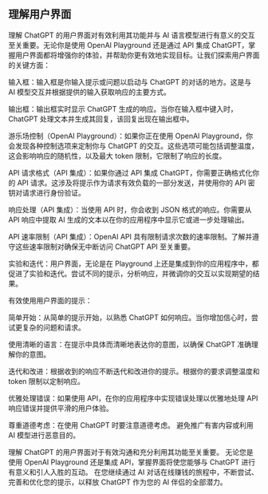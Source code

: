 ## 理解用户界面

理解 ChatGPT 的用户界面对有效利用其功能并与 AI 语言模型进行有意义的交互至关重要。无论你是使用 OpenAI Playground 还是通过 API 集成 ChatGPT，掌握用户界面都将增强你的体验，并帮助你更有效地实现目标。让我们探索用户界面的关键方面：

输入框：输入框是你输入提示或问题以启动与 ChatGPT 的对话的地方。这是与 AI 模型交互并根据提供的输入获取响应的主要方式。

输出框：输出框实时显示 ChatGPT 生成的响应。当你在输入框中键入时，ChatGPT 处理文本并生成其回复，该回复出现在输出框中。

游乐场控制（OpenAI Playground）：如果你正在使用 OpenAI Playground，你会发现各种控制选项来定制你与 ChatGPT 的交互。这些选项可能包括调整温度，这会影响响应的随机性，以及最大 token 限制，它限制了响应的长度。

API 请求格式（API 集成）：如果你通过 API 集成 ChatGPT，你需要正确格式化你的 API 请求。这涉及将提示作为请求有效负载的一部分发送，并使用你的 API 密钥对请求进行身份验证。

响应处理（API 集成）：当使用 API 时，你会收到 JSON 格式的响应。你需要从 API 响应中提取 AI 生成的文本以在你的应用程序中显示它或进一步处理输出。

API 速率限制（API 集成）：OpenAI API 具有限制请求次数的速率限制。了解并遵守这些速率限制对确保无中断访问 ChatGPT API 至关重要。

实验和迭代：用户界面，无论是在 Playground 上还是集成到你的应用程序中，都促进了实验和迭代。尝试不同的提示，分析响应，并微调你的交互以实现期望的结果。

有效使用用户界面的提示：

简单开始：从简单的提示开始，以熟悉 ChatGPT 如何响应。当你增加信心时，尝试更复杂的问题和请求。

使用清晰的语言：在提示中具体而清晰地表达你的意图，以确保 ChatGPT 准确理解你的意图。

迭代和改进：根据收到的响应不断迭代和改进你的提示。根据你的要求调整温度和 token 限制以定制响应。

优雅处理错误：如果使用 API，在你的应用程序中实现错误处理以优雅地处理 API 响应错误并提供平滑的用户体验。

尊重道德考虑：在使用 ChatGPT 时要注意道德考虑。 避免推广有害内容或利用 AI 模型进行恶意目的。

理解 ChatGPT 的用户界面对于有效沟通和充分利用其功能至关重要。 无论您是使用 OpenAI Playground 还是集成 API，掌握界面将使您能够与 ChatGPT 进行有意义和引人入胜的互动。 在您继续通过 AI 对话在线赚钱的旅程中，不断尝试、完善和优化您的提示，以释放 ChatGPT 作为您的 AI 伴侣的全部潜力。
